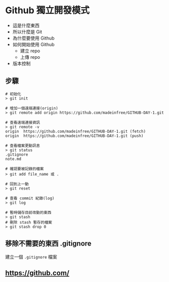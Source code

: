 # Github 獨立開發模式

- 這是什麼東西
- 所以什麼是 Git
- 為什麼要使用 Github
- 如何開始使用 Github
  - 建立 repo
  - 上傳 repo
- 版本控制

## 步驟

```
# 初始化
> git init

# 增加一個遠端連接(origin)
> git remote add origin https://github.com/madeinfree/GITHUB-DAY-1.git

# 查看遠端連接資訊
> git remote -v
origin	https://github.com/madeinfree/GITHUB-DAY-1.git (fetch)
origin	https://github.com/madeinfree/GITHUB-DAY-1.git (push)

# 查看檔案更動訊息
> git status
.gitignore
note.md

# 確認要被記錄的檔案
> git add file_name 或 .

# 回到上一動
> git reset

# 查看 commit 紀錄(log)
> git log

# 暫時儲存目前改動的東西
> git stash
# 刪除 stash 暫存的檔案
> git stash drop 0
```

## 移除不需要的東西 .gitignore

建立一個 `.gitignore` 檔案

## https://github.com/
